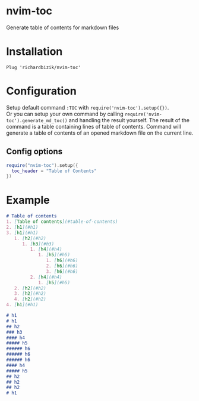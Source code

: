 # nvim-toc
Generate table of contents for markdown files

# Installation
```vim
Plug 'richardbizik/nvim-toc'
```

# Configuration
Setup default command `:TOC` with `require('nvim-toc').setup({})`.  
Or you can setup your own command by calling `require('nvim-toc').generate_md_toc()` and handling the result yourself. The result of the command is a table containing lines of table of contents.
Command will generate a table of contents of an opened markdown file on the current line.

## Config options
```lua
require("nvim-toc").setup({
  toc_header = "Table of Contents"
})
```

# Example
```markdown
# Table of contents
1. [Table of contents](#table-of-contents)
2. [h1](#h1)
3. [h1](#h1)
   1. [h2](#h2)
      1. [h3](#h3)
         1. [h4](#h4)
            1. [h5](#h5)
               1. [h6](#h6)
               2. [h6](#h6)
               3. [h6](#h6)
         2. [h4](#h4)
            1. [h5](#h5)
   2. [h2](#h2)
   3. [h2](#h2)
   4. [h2](#h2)
4. [h1](#h1)

# h1
# h1
## h2
### h3
#### h4
##### h5
###### h6
###### h6
###### h6
#### h4
##### h5
## h2
## h2
## h2
# h1
```
